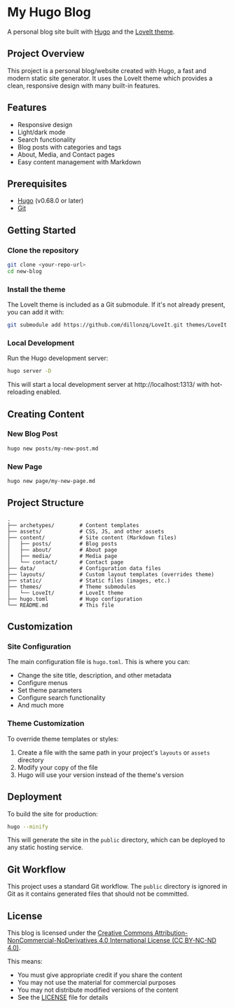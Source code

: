 # My Hugo Blog

A personal blog site built with [Hugo](https://gohugo.io/) and the [LoveIt theme](https://hugoloveit.com/).

## Project Overview

This project is a personal blog/website created with Hugo, a fast and modern static site generator. It uses the LoveIt theme which provides a clean, responsive design with many built-in features.

## Features

- Responsive design
- Light/dark mode
- Search functionality
- Blog posts with categories and tags
- About, Media, and Contact pages
- Easy content management with Markdown

## Prerequisites

- [Hugo](https://gohugo.io/getting-started/installing/) (v0.68.0 or later)
- [Git](https://git-scm.com/downloads)

## Getting Started

### Clone the repository

```bash
git clone <your-repo-url>
cd new-blog
```

### Install the theme

The LoveIt theme is included as a Git submodule. If it's not already present, you can add it with:

```bash
git submodule add https://github.com/dillonzq/LoveIt.git themes/LoveIt
```

### Local Development

Run the Hugo development server:

```bash
hugo server -D
```

This will start a local development server at http://localhost:1313/ with hot-reloading enabled.

## Creating Content

### New Blog Post

```bash
hugo new posts/my-new-post.md
```

### New Page

```bash
hugo new page/my-new-page.md
```

## Project Structure

```
.
├── archetypes/        # Content templates
├── assets/            # CSS, JS, and other assets
├── content/           # Site content (Markdown files)
│   ├── posts/         # Blog posts
│   ├── about/         # About page
│   ├── media/         # Media page
│   └── contact/       # Contact page
├── data/              # Configuration data files
├── layouts/           # Custom layout templates (overrides theme)
├── static/            # Static files (images, etc.)
├── themes/            # Theme submodules
│   └── LoveIt/        # LoveIt theme
├── hugo.toml          # Hugo configuration
└── README.md          # This file
```

## Customization

### Site Configuration

The main configuration file is `hugo.toml`. This is where you can:

- Change the site title, description, and other metadata
- Configure menus
- Set theme parameters
- Configure search functionality
- And much more

### Theme Customization

To override theme templates or styles:

1. Create a file with the same path in your project's `layouts` or `assets` directory
2. Modify your copy of the file
3. Hugo will use your version instead of the theme's version

## Deployment

To build the site for production:

```bash
hugo --minify
```

This will generate the site in the `public` directory, which can be deployed to any static hosting service.

## Git Workflow

This project uses a standard Git workflow. The `public` directory is ignored in Git as it contains generated files that should not be committed.

## License

This blog is licensed under the [Creative Commons Attribution-NonCommercial-NoDerivatives 4.0 International License (CC BY-NC-ND 4.0)](https://creativecommons.org/licenses/by-nc-nd/4.0/).

This means:
- You must give appropriate credit if you share the content
- You may not use the material for commercial purposes
- You may not distribute modified versions of the content
- See the [LICENSE](LICENSE) file for details